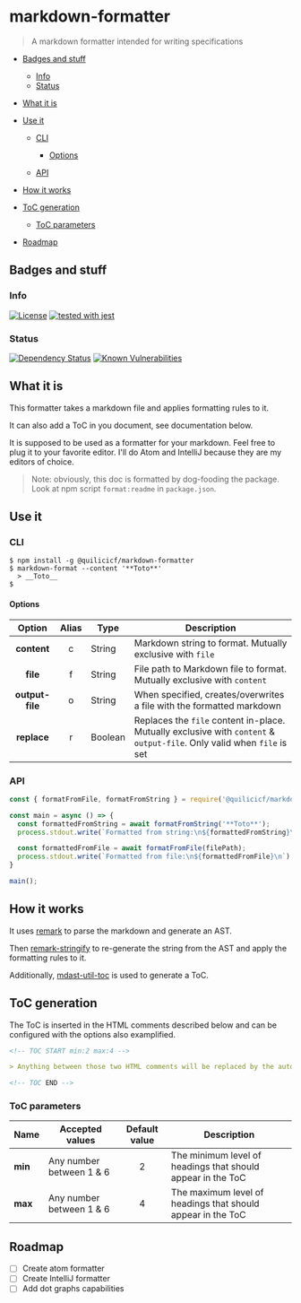 # markdown-formatter

> A markdown formatter intended for writing specifications

<!-- TOC START min:2 max: 4 -->

* [Badges and stuff](#badges-and-stuff)

  * [Info](#info)
  * [Status](#status)

* [What it is](#what-it-is)

* [Use it](#use-it)

  * [CLI](#cli)

    * [Options](#options)

  * [API](#api)

* [How it works](#how-it-works)

* [ToC generation](#toc-generation)

  * [ToC parameters](#toc-parameters)

* [Roadmap](#roadmap)

<!-- TOC END -->

## Badges and stuff

### Info

[![License](https://img.shields.io/badge/License-Apache%202.0-blue.svg)](https://opensource.org/licenses/Apache-2.0)
[![tested with jest](https://img.shields.io/badge/tested_with-jest-99424f.svg)](https://github.com/facebook/jest)

### Status

[![Dependency Status](https://david-dm.org/quilicicf/markdown-formatter.svg)](https://david-dm.org/quilicicf/markdown-formatter)
[![Known Vulnerabilities](https://snyk.io/test/github/quilicicf/markdown-formatter/badge.svg)](https://snyk.io/test/github/quilicicf/markdown-formatter)

## What it is

This formatter takes a markdown file and applies formatting rules to it.

It can also add a ToC in you document, see documentation below.

It is supposed to be used as a formatter for your markdown. Feel free to plug it to your favorite editor. I'll do Atom and IntelliJ because they are my editors of choice.

> Note: obviously, this doc is formatted by dog-fooding the package. Look at npm script `format:readme` in `package.json`.

## Use it

### CLI

```shell
$ npm install -g @quilicicf/markdown-formatter
$ markdown-format --content '**Toto**'
  > __Toto__
$
```

#### Options

|      Option     | Alias | Type    | Description                                                                                                            |
| :-------------: | :---: | ------- | ---------------------------------------------------------------------------------------------------------------------- |
|   __content__   |   c   | String  | Markdown string to format. Mutually exclusive with `file`                                                              |
|     __file__    |   f   | String  | File path to Markdown file to format. Mutually exclusive with `content`                                                |
| __output-file__ |   o   | String  | When specified, creates/overwrites a file with the formatted markdown                                                  |
|   __replace__   |   r   | Boolean | Replaces the `file` content in-place. Mutually exclusive with `content` & `output-file`. Only valid when `file` is set |

### API

```js
const { formatFromFile, formatFromString } = require('@quilicicf/markdown-formatter');

const main = async () => {
  const formattedFromString = await formatFromString('**Toto**');
  process.stdout.write(`Formatted from string:\n${formattedFromString}\n`);

  const formattedFromFile = await formatFromFile(filePath);
  process.stdout.write(`Formatted from file:\n${formattedFromFile}\n`);
}

main();
```

## How it works

It uses [remark](https://www.npmjs.com/package/remark) to parse the markdown and generate an AST.

Then [remark-stringify](https://www.npmjs.com/package/remark-stringify) to re-generate the string from the AST and apply the formatting rules to it.

Additionally, [mdast-util-toc](https://www.npmjs.com/package/mdast-util-toc) is used to generate a ToC.

## ToC generation

The ToC is inserted in the HTML comments described below and can be configured with the options also examplified.

```markdown
<!-- TOC START min:2 max:4 -->

> Anything between those two HTML comments will be replaced by the auto-generated ToC.

<!-- TOC END -->
```

### ToC parameters

| Name    | Accepted values          | Default value | Description                                                 |
| ------- | ------------------------ | :-----------: | ----------------------------------------------------------- |
| __min__ | Any number between 1 & 6 |       2       | The minimum level of headings that should appear in the ToC |
| __max__ | Any number between 1 & 6 |       4       | The maximum level of headings that should appear in the ToC |

## Roadmap

* [ ] Create atom formatter
* [ ] Create IntelliJ formatter
* [ ] Add dot graphs capabilities
